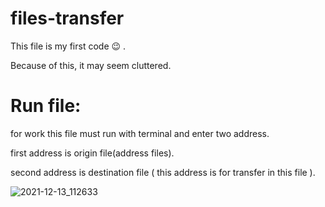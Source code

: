 # files-transfer
This file is my first code 😉 .

Because of this, it may seem cluttered.

# Run file:
for work this file must run with terminal and enter two address.

first address is origin file(address files).

second address is destination file ( this address is for transfer in this file ).

![2021-12-13_112633](https://user-images.githubusercontent.com/87914098/145773501-25c5f92f-da92-40eb-a12e-983c0c4ad653.jpg)
